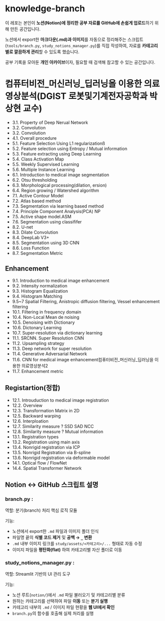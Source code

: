 # knowledge-branch

이 레포는 본인이 **노션(Notion)에 정리한 공부 자료를 GitHub에 손쉽게 업로드**하기 위해 만든 공간입니다.  

노션에서 export한 **마크다운(.md)과 이미지**를 자동으로 정리해주는 스크립트(`tools/branch.py`, `study_notions_manager.py`)를 직접 작성하여, 자료를 **카테고리별로 깔끔하게 관리**할 수 있도록 했습니다.  

공부 기록을 모아둔 **개인 아카이브**이자, 필요할 때 검색해 참고할 수 있는 공간입니다.  

# 컴퓨터비전_머신러닝_딥러닝을 이용한 의료영상분석(DGIST 로봇및기계전자공학과 박상현 교수)
* 3.1. Property of Deep Nerual Network
* 3.2. Convolution
* 3.2. Convolution
* 4.1. Overall procedure
* 5.1. Feature Selection Using L1 regularizationß
* 5.2. Feature selection using Entropy / Mutual information
* 5.3. Feature extracting using Deep Learning
* 5.4. Class Activation Map
* 5.5. Weekly Supervised Learning
* 5.6. Multiple Instance Learning
* 6.1. Introduction to medical image segmentation
* 6.2. Otsu thresholding
* 6.3. Morphological processing(dilation, ersion)
* 6.4. Region growing / Watershed algorithm
* 7.1. Active Contour Model
* 7.2. Atlas based method
* 7.3. Segmentation via learning based method
* 7.4. Principle Component Analysis(PCA) NP
* 7.5. Active shape model.ASM
* 7.6. Segmentation using classififer
* 8.2. U-net
* 8.3. Dilate Convolution
* 8.4. DeepLab V3
* 8.5. Segmentation using 3D CNN
* 8.6. Loss Function
* 8.7. Segmentation Metric
## Enhancement
* 9.1. Introduction to medical image enhancement
* 9.2. Intensity normalization
* 9.3. Histogram Equalization
* 9.4. Histogram Matching
* 9.5~7 Spatial Filtering, Anistropic diffusion filtering, Vessel enhancement filtering
* 10.1. Filtering in frequency domain
* 10.4. Non-Local Mean de noising
* 10.5. Denoising with Dictionary
* 10.6. Dictonary Learning
* 10.7. Super-resolution via dictionary learning
* 11.1. SRCNN. Super Resolution CNN
* 11.2. Upsampling strategy
* 11.3. Deep network for super resolution
* 11.4. Generative Adversarial Network 
* 11.6. CNN for medical image enhancement컴퓨터비전_머신러닝_딥러닝을 이용한 의료영상분석2
* 11.7. Enhancement metric
## Registartion(정합)
* 12.1. Introuduction to medical image registration
* 12.2. Overview
* 12.3. Transformation Matrix in 2D
* 12.5. Backward warping
* 12.6. Interploation
* 12.7. Similarity measure ? SSD SAD NCC
* 12.8. Similarity measure ? Mutual information
* 13.1. Registration types
* 13.2. Registration using main axis
* 13.4. Nonrigid registration via ICP
* 13.5. Nonrigid Registration via B-spline
* 13.6. Nonrigid registration via deformable model
* 14.1. Optical flow / FlowNet
* 14.4. Spatial Transformer Network


## Notion <-> GitHub 스크립트 설명
### branch.py : 
역할: 분기(branch) 처리 핵심 로직 모듈  

기능:  
- 노션에서 export한 `.md` 파일과 이미지 폴더 인식  
- 파일명 끝의 **식별 코드 제거** 및 **공백 → `_` 변환**  
- `.md` 내부 이미지 링크를 `study/assets/<카테고리>/...` 형태로 자동 수정  
- 이미지 파일을 **평탄화(flat)** 하여 카테고리별 자산 폴더로 이동  

### study_notions_manager.py : 
역할: Streamlit 기반의 UI 관리 도구  

기능:
- 노션 루트(`notion/`)에서 `.md` 파일 불러오기 및 카테고리별 분류  
- 원하는 카테고리를 선택하여 파일 **이동** 또는 **분기 실행**  
- 카테고리 내부의 `.md` / 이미지 파일 현황을 **웹 UI에서 확인**  
- `branch.py`의 함수를 호출해 실제 처리를 실행  
